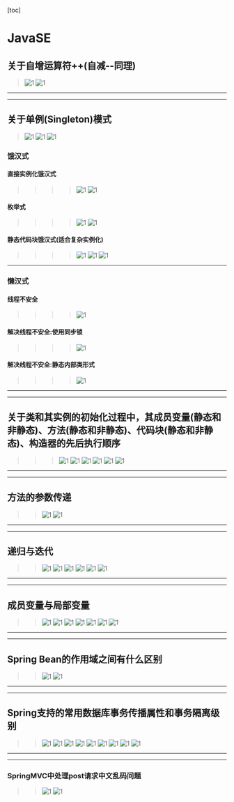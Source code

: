 [toc]
# JavaSE
## 关于自增运算符++(自减--同理)
> ![1](JavaSE、SSM、框架高级_pic/1.PNG)
> ![1](JavaSE、SSM、框架高级_pic/2.PNG)
---
---
## 关于单例(Singleton)模式
> ![1](JavaSE、SSM、框架高级_pic/3.PNG)
> ![1](JavaSE、SSM、框架高级_pic/4.PNG)
> ![1](JavaSE、SSM、框架高级_pic/5.PNG)
### 饿汉式
#### 直接实例化饿汉式
>>>> ![1](JavaSE、SSM、框架高级_pic/6.PNG)
>>>> ![1](JavaSE、SSM、框架高级_pic/7.PNG)
#### 枚举式
>>>> ![1](JavaSE、SSM、框架高级_pic/8.PNG)
>>>> ![1](JavaSE、SSM、框架高级_pic/9.PNG)
#### 静态代码块饿汉式(适合复杂实例化)
>>>> ![1](JavaSE、SSM、框架高级_pic/10.PNG)
>>>> ![1](JavaSE、SSM、框架高级_pic/11.PNG)
>>>> ![1](JavaSE、SSM、框架高级_pic/12.PNG)
---
### 懒汉式
#### 线程不安全
>>>> ![1](JavaSE、SSM、框架高级_pic/13.PNG)
#### 解决线程不安全:使用同步锁
>>>> ![1](JavaSE、SSM、框架高级_pic/14.PNG)
#### 解决线程不安全:静态内部类形式
>>>> ![1](JavaSE、SSM、框架高级_pic/15.PNG)
---
---
## 关于类和其实例的初始化过程中，其成员变量(静态和非静态)、方法(静态和非静态)、代码块(静态和非静态)、构造器的先后执行顺序
>>> ![1](JavaSE、SSM、框架高级_pic/16.PNG)
>>> ![1](JavaSE、SSM、框架高级_pic/17.PNG)
>>> ![1](JavaSE、SSM、框架高级_pic/21.PNG)
>>> ![1](JavaSE、SSM、框架高级_pic/18.PNG)
>>> ![1](JavaSE、SSM、框架高级_pic/19.PNG)
>>> ![1](JavaSE、SSM、框架高级_pic/20.PNG)
---
---
## 方法的参数传递
>> ![1](JavaSE、SSM、框架高级_pic/22.PNG)
>> ![1](JavaSE、SSM、框架高级_pic/23.PNG)
---
---
## 递归与迭代
>> ![1](JavaSE、SSM、框架高级_pic/24.PNG)
>> ![1](JavaSE、SSM、框架高级_pic/25.PNG)
>> ![1](JavaSE、SSM、框架高级_pic/26.PNG)
>> ![1](JavaSE、SSM、框架高级_pic/27.PNG)
>> ![1](JavaSE、SSM、框架高级_pic/28.PNG)
>> ![1](JavaSE、SSM、框架高级_pic/29.PNG)
---
---
## 成员变量与局部变量
>> ![1](JavaSE、SSM、框架高级_pic/30.PNG)
>> ![1](JavaSE、SSM、框架高级_pic/31.PNG)
>> ![1](JavaSE、SSM、框架高级_pic/32.PNG)
>> ![1](JavaSE、SSM、框架高级_pic/33.PNG)
>> ![1](JavaSE、SSM、框架高级_pic/34.PNG)
>> ![1](JavaSE、SSM、框架高级_pic/35.PNG)
>> ![1](JavaSE、SSM、框架高级_pic/36.PNG)
---
---
## Spring Bean的作用域之间有什么区别
>> ![1](JavaSE、SSM、框架高级_pic/37.PNG)
>> ![1](JavaSE、SSM、框架高级_pic/38.PNG)
---
---
## Spring支持的常用数据库事务传播属性和事务隔离级别
>> ![1](JavaSE、SSM、框架高级_pic/39.PNG)
>> ![1](JavaSE、SSM、框架高级_pic/40.PNG)
>> ![1](JavaSE、SSM、框架高级_pic/41.PNG)
>> ![1](JavaSE、SSM、框架高级_pic/42.PNG)
>> ![1](JavaSE、SSM、框架高级_pic/43.PNG)
>> ![1](JavaSE、SSM、框架高级_pic/44.PNG)
>> ![1](JavaSE、SSM、框架高级_pic/45.PNG)
>> ![1](JavaSE、SSM、框架高级_pic/46.PNG)
>> ![1](JavaSE、SSM、框架高级_pic/47.PNG)
---
---
### SpringMVC中处理post请求中文乱码问题
>> ![1](JavaSE、SSM、框架高级_pic/48.PNG)
>> ![1](JavaSE、SSM、框架高级_pic/49.PNG)
